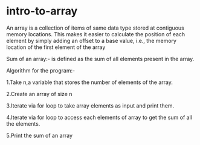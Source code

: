 # intro-to-array

An array is a collection of items of same data type stored at contiguous memory locations. 
This makes it easier to calculate the position of each element by simply adding an offset to a base value, i.e., the memory location of the first element of the array 

Sum of an array:- is defined as the sum of all elements present in the array.

Algorithm for the program:-

1.Take n,a variable that stores the number of elements of the array.

2.Create an array of size n

3.Iterate via for loop to take array elements as input and print them.

4.Iterate via for loop to access each elements of array to get the sum of all the elements.

5.Print the sum of an array
